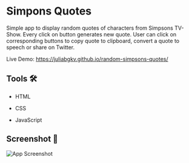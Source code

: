 
# Simpons Quotes

Simple app to display random quotes of characters from Simpsons TV-Show. Every click on button generates new quote. User can click on corresponding buttons to copy quote to clipboard, convert a quote to speech or share on Twitter.

Live Demo: https://juliabgkv.github.io/random-simpsons-quotes/


## Tools 🛠

- HTML

- CSS

- JavaScript


## Screenshot 📸

![App Screenshot](https://raw.githubusercontent.com/juliabgkv/random-simpsons-quotes/main/assets/Screenshot_Simpsons.png)



